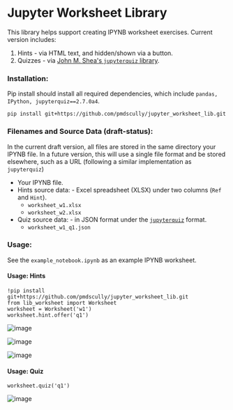 # Jupyter Worksheet Library
This library helps support creating IPYNB worksheet exercises. Current version includes:
1. Hints - via HTML text, and hidden/shown via a button.
2. Quizzes - via [John M. Shea's `jupyterquiz` library](https://github.com/jmshea/jupyterquiz).


### Installation:
Pip install should install all required dependencies, which include `pandas, IPython, jupyterquiz==2.7.0a4`.
```
pip install git+https://github.com/pmdscully/jupyter_worksheet_lib.git
```


### Filenames and Source Data (draft-status):
In the current draft version, all files are stored in the same directory your IPYNB file. In a future version, this will use a single file format and be stored elsewhere, such as a URL (following a similar implementation as `jupyterquiz`)
- Your IPYNB file.
- Hints source data: - Excel spreadsheet (XLSX) under two columns (`Ref` and `Hint`). 
    - `worksheet_w1.xlsx`
    - `worksheet_w2.xlsx`
- Quiz source data: - in JSON format under the [`jupyterquiz`](https://github.com/jmshea/jupyterquiz) format.
    - `worksheet_w1_q1.json`
 
### Usage:
See the `example_notebook.ipynb` as an example IPYNB worksheet.

#### Usage: Hints
```
!pip install git+https://github.com/pmdscully/jupyter_worksheet_lib.git
from lib_worksheet import Worksheet
worksheet = Worksheet('w1')
worksheet.hint.offer('q1')
```
![image](https://github.com/user-attachments/assets/a5f1a574-d0f6-4a69-bf47-9a222578e35e)

![image](https://github.com/user-attachments/assets/2d8c845f-cbca-4f73-9077-414fc4392964)

![image](https://github.com/user-attachments/assets/a5f1a574-d0f6-4a69-bf47-9a222578e35e)

#### Usage: Quiz
```
worksheet.quiz('q1')
```
![image](https://github.com/user-attachments/assets/b1a7b780-c58a-4467-8521-a74e93e85111)

